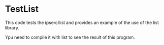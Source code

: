 # TestList

This code tests the ipserc/list and provides an example of the use of the list library.

Ypu need to compile it with list to see the result of this program.
